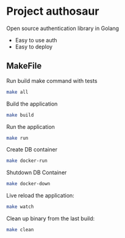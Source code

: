 # Project authosaur

Open source authentication library in Golang

- Easy to use auth
- Easy to deploy


## MakeFile

Run build make command with tests
```bash
make all
```

Build the application
```bash
make build
```

Run the application
```bash
make run
```
Create DB container
```bash
make docker-run
```

Shutdown DB Container
```bash
make docker-down
```

Live reload the application:
```bash
make watch
```

Clean up binary from the last build:
```bash
make clean
```
